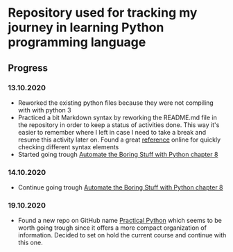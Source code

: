 # **Repository used for tracking my journey in learning Python programming language**

## **Progress**

### 13.10.2020

* Reworked the existing python files because they were not compiling with with python 3
* Practiced a bit Markdown syntax by reworking the README.md file in the repository in order to keep a status of activities done. This way it's easier to remember where I left in case I need to take a break and resume this activity later on. Found a great [reference](https://www.markdownguide.org/basic-syntax/) online for quickly checking different syntax elements
* Started going trough [Automate the Boring Stuff with Python chapter 8](https://automatetheboringstuff.com/2e/chapter8/)

### 14.10.2020

* Continue going trough [Automate the Boring Stuff with Python chapter 8](https://automatetheboringstuff.com/2e/chapter8/)

### 19.10.2020

* Found a new repo on GitHub name [Practical Python](https://github.com/dabeaz-course/practical-python/blob/master/Notes/Contents.md) which seems to be worth going trough since it offers a more compact organization of information. Decided to set on hold the current course and continue with this one.